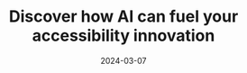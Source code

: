 ---
title: "Discover how AI can fuel your accessibility innovation"
date: 2024-03-07
externalUrl: "https://abilitysummit.event.microsoft.com/"
---